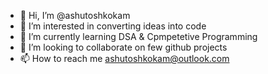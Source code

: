 - 👋 Hi, I’m @ashutoshkokam
- 👀 I’m interested in converting ideas into code
- 🌱 I’m currently learning DSA & Cpmpetetive Programming
- 💞️ I’m looking to collaborate on few github projects
- 📫 How to reach me ashutoshkokam@outlook.com

<!---
ashutoshkokam/ashutoshkokam is a ✨ special ✨ repository because its `README.md` (this file) appears on your GitHub profile.
You can click the Preview link to take a look at your changes.
--->
